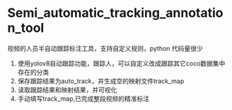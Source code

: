 # Semi_automatic_tracking_annotation_tool
视频的人员半自动跟踪标注工具，支持自定义规则，python 代码量很少

1. 使用yolov8自动跟踪功能，跟踪人，可以自定义改成跟踪其它coco数据集中存在的分类
2. 保存跟踪结果为auto_track，并生成空的映射文件track_map
3. 读取跟踪结果和映射结果，并可视化
4. 手动填写track_map,已完成整段视频的精准标注

